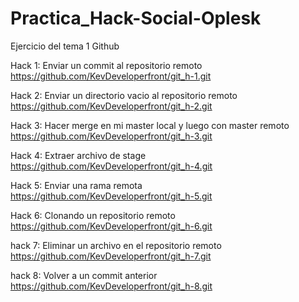 # Practica_Hack-Social-Oplesk

Ejercicio del tema 1 Github

Hack 1: Enviar un commit al repositorio remoto
https://github.com/KevDeveloperfront/git_h-1.git

Hack 2: Enviar un directorio vacio al repositorio remoto
https://github.com/KevDeveloperfront/git_h-2.git

Hack 3: Hacer merge en mi master local y luego con master remoto
https://github.com/KevDeveloperfront/git_h-3.git

Hack 4: 	Extraer archivo de stage
https://github.com/KevDeveloperfront/git_h-4.git

Hack 5: Enviar una rama remota
https://github.com/KevDeveloperfront/git_h-5.git

Hack 6: Clonando un repositorio remoto
https://github.com/KevDeveloperfront/git_h-6.git

hack 7: Eliminar un archivo en el repositorio remoto
https://github.com/KevDeveloperfront/git_h-7.git

hack 8: Volver a un commit anterior
https://github.com/KevDeveloperfront/git_h-8.git

